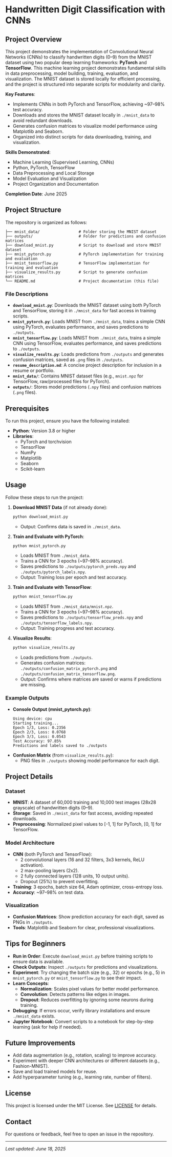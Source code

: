 # Handwritten Digit Classification with CNNs

## Project Overview
This project demonstrates the implementation of Convolutional Neural Networks (CNNs) to classify handwritten digits (0–9) from the MNIST dataset using two popular deep learning frameworks: **PyTorch** and **TensorFlow**. This machine learning project demonstrates fundamental skills in data preprocessing, model building, training, evaluation, and visualization. The MNIST dataset is stored locally for efficient processing, and the project is structured into separate scripts for modularity and clarity.

**Key Features**:
- Implements CNNs in both PyTorch and TensorFlow, achieving ~97–98% test accuracy.
- Downloads and stores the MNIST dataset locally in `./mnist_data` to avoid redundant downloads.
- Generates confusion matrices to visualize model performance using Matplotlib and Seaborn.
- Organized into distinct scripts for data downloading, training, and visualization.

**Skills Demonstrated**:
- Machine Learning (Supervised Learning, CNNs)
- Python, PyTorch, TensorFlow
- Data Preprocessing and Local Storage
- Model Evaluation and Visualization
- Project Organization and Documentation

**Completion Date**: June 2025

## Project Structure
The repository is organized as follows:
```
├── mnist_data/                 # Folder storing the MNIST dataset
├── outputs/                    # Folder for predictions and confusion matrices
├── download_mnist.py           # Script to download and store MNIST dataset
├── mnist_pytorch.py            # PyTorch implementation for training and evaluation
├── mnist_tensorflow.py         # TensorFlow implementation for training and evaluation
├── visualize_results.py        # Script to generate confusion matrices
└── README.md                   # Project documentation (this file)
```

### File Descriptions
- **`download_mnist.py`**: Downloads the MNIST dataset using both PyTorch and TensorFlow, storing it in `./mnist_data` for fast access in training scripts.
- **`mnist_pytorch.py`**: Loads MNIST from `./mnist_data`, trains a simple CNN using PyTorch, evaluates performance, and saves predictions to `./outputs`.
- **`mnist_tensorflow.py`**: Loads MNIST from `./mnist_data`, trains a simple CNN using TensorFlow, evaluates performance, and saves predictions to `./outputs`.
- **`visualize_results.py`**: Loads predictions from `./outputs` and generates confusion matrices, saved as `.png` files in `./outputs`.
- **`resume_description.md`**: A concise project description for inclusion in a resume or portfolio.
- **`mnist_data/`**: Contains MNIST dataset files (e.g., `mnist.npz` for TensorFlow, raw/processed files for PyTorch).
- **`outputs/`**: Stores model predictions (`.npy` files) and confusion matrices (`.png` files).

## Prerequisites
To run this project, ensure you have the following installed:
- **Python**: Version 3.8 or higher
- **Libraries**:
  - PyTorch and torchvision
  - TensorFlow
  - NumPy
  - Matplotlib
  - Seaborn
  - Scikit-learn

## Usage
Follow these steps to run the project:

1. **Download MNIST Data** (if not already done):
   ```bash
   python download_mnist.py
   ```
   - Output: Confirms data is saved in `./mnist_data`.

2. **Train and Evaluate with PyTorch**:
   ```bash
   python mnist_pytorch.py
   ```
   - Loads MNIST from `./mnist_data`.
   - Trains a CNN for 3 epochs (~97–98% accuracy).
   - Saves predictions to `./outputs/pytorch_preds.npy` and `./outputs/pytorch_labels.npy`.
   - Output: Training loss per epoch and test accuracy.

3. **Train and Evaluate with TensorFlow**:
   ```bash
   python mnist_tensorflow.py
   ```
   - Loads MNIST from `./mnist_data/mnist.npz`.
   - Trains a CNN for 3 epochs (~97–98% accuracy).
   - Saves predictions to `./outputs/tensorflow_preds.npy` and `./outputs/tensorflow_labels.npy`.
   - Output: Training progress and test accuracy.

4. **Visualize Results**:
   ```bash
   python visualize_results.py
   ```
   - Loads predictions from `./outputs`.
   - Generates confusion matrices: `./outputs/confusion_matrix_pytorch.png` and `./outputs/confusion_matrix_tensorflow.png`.
   - Output: Confirms where matrices are saved or warns if predictions are missing.

### Example Outputs
- **Console Output (mnist_pytorch.py)**:
  ```
  Using device: cpu
  Starting training...
  Epoch 1/3, Loss: 0.2356
  Epoch 2/3, Loss: 0.0768
  Epoch 3/3, Loss: 0.0543
  Test Accuracy: 97.85%
  Predictions and labels saved to ./outputs
  ```
- **Confusion Matrix** (from `visualize_results.py`):
  - PNG files in `./outputs` showing model performance for each digit.

## Project Details
### Dataset
- **MNIST**: A dataset of 60,000 training and 10,000 test images (28x28 grayscale) of handwritten digits (0–9).
- **Storage**: Saved in `./mnist_data` for fast access, avoiding repeated downloads.
- **Preprocessing**: Normalized pixel values to [-1, 1] for PyTorch, [0, 1] for TensorFlow.

### Model Architecture
- **CNN** (both PyTorch and TensorFlow):
  - 2 convolutional layers (16 and 32 filters, 3x3 kernels, ReLU activation).
  - 2 max-pooling layers (2x2).
  - 2 fully connected layers (128 units, 10 output units).
  - Dropout (25%) to prevent overfitting.
- **Training**: 3 epochs, batch size 64, Adam optimizer, cross-entropy loss.
- **Accuracy**: ~97–98% on test data.

### Visualization
- **Confusion Matrices**: Show prediction accuracy for each digit, saved as PNGs in `./outputs`.
- **Tools**: Matplotlib and Seaborn for clear, professional visualizations.

## Tips for Beginners
- **Run in Order**: Execute `download_mnist.py` before training scripts to ensure data is available.
- **Check Outputs**: Inspect `./outputs` for predictions and visualizations.
- **Experiment**: Try changing the batch size (e.g., 32) or epochs (e.g., 5) in `mnist_pytorch.py` or `mnist_tensorflow.py` to see their impact.
- **Learn Concepts**:
  - **Normalization**: Scales pixel values for better model performance.
  - **Convolution**: Detects patterns like edges in images.
  - **Dropout**: Reduces overfitting by ignoring some neurons during training.
- **Debugging**: If errors occur, verify library installations and ensure `./mnist_data` exists.
- **Jupyter Notebook**: Convert scripts to a notebook for step-by-step learning (ask for help if needed).

## Future Improvements
- Add data augmentation (e.g., rotation, scaling) to improve accuracy.
- Experiment with deeper CNN architectures or different datasets (e.g., Fashion-MNIST).
- Save and load trained models for reuse.
- Add hyperparameter tuning (e.g., learning rate, number of filters).

## License
This project is licensed under the MIT License. See [LICENSE](LICENSE) for details.

## Contact
For questions or feedback, feel free to open an issue in the repository.

---
*Last updated: June 18, 2025*
